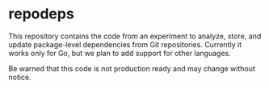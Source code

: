 # repodeps

This repository contains the code from an experiment to analyze, store, and
update package-level dependencies from Git repositories. Currently it works
only for Go, but we plan to add support for other languages.

Be warned that this code is not production ready and may change without notice.
